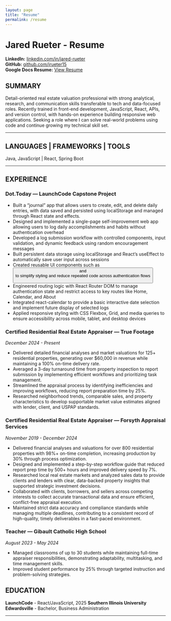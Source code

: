 ```yaml
---
layout: page
title: "Resume"
permalink: /resume
---
```

# Jared Rueter - Resume

**LinkedIn:** [linkedin.com/in/jared-rueter](https://linkedin.com/in/jared-rueter/)  
**GitHub:** [github.com/jrueter15](https://github.com/jrueter15)  
**Google Docs Resume:** [View Resume](https://docs.google.com/document/d/1mHPGfOY-W7ZYlvN_T-OeBtsP2QJRmVXOfLn2VwcztRE/edit?tab=t.0)  

## SUMMARY
Detail-oriented real estate valuation professional with strong analytical, research, and communication skills transferable to tech and data-focused roles. Recently trained in front-end development, JavaScript, React, APIs, and version control, with hands-on experience building responsive web applications. Seeking a role where I can solve real-world problems using code and continue growing my technical skill set.

---

## LANGUAGES  |  FRAMEWORKS  |  TOOLS
Java, JavaScript | React, Spring Boot

---

## EXPERIENCE
### Dot.Today — LaunchCode Capstone Project
- Built a “journal” app that allows users to create, edit, and delete daily entries, with data saved and persisted using localStorage and managed through React state and effects.
- Designed and implemented a single-page self-improvement web app allowing users to log daily accomplishments and habits without authentication overhead
- Developed a log submission workflow with controlled components, input validation, and dynamic feedback using random encouragement messages
- Built persistent data storage using localStorage and React’s useEffect to automatically save user input across sessions
- Created reusable UI components such as <Button> and <Form> to simplify styling and reduce repeated code across authentication flows
- Engineered routing logic with React Router DOM to manage authentication state and restrict access to key routes like Home, Calendar, and About
- Integrated react-calendar to provide a basic interactive date selection and implement future display of selected logs
- Applied responsive styling with CSS Flexbox, Grid, and media queries to ensure accessibility across mobile, tablet, and desktop devices

### Certified Residential Real Estate Appraiser — True Footage
*December 2024 - Present*
- Delivered detailed financial analyses and market valuations for 125+ residential properties, generating over $60,000 in revenue while maintaining a 100% on-time delivery rate.
- Averaged a 3-day turnaround time from property inspection to report submission by implementing efficient workflows and prioritizing task management.
- Streamlined the appraisal process by identifying inefficiencies and improving workflows, reducing report preparation time by 25%.
- Researched neighborhood trends, comparable sales, and property characteristics to develop supportable market value estimates aligned with lender, client, and USPAP standards.

### Certified Residential Real Estate Appraiser — Forsyth Appraisal Services
*November 2019 - December 2024*
- Delivered financial analyses and valuations for over 800 residential properties with 98%+ on-time completion, increasing production by 30% through process optimization.
- Designed and implemented a step-by-step workflow guide that reduced report prep time by 500+ hours and improved delivery speed by 7%.
- Researched local real estate markets and analyzed sales data to provide clients and lenders with clear, data-backed property insights that supported strategic investment decisions.
- Collaborated with clients, borrowers, and sellers across competing interests to collect accurate transactional data and ensure efficient, conflict-free appraisal execution.
- Maintained strict data accuracy and compliance standards while managing multiple deadlines, contributing to a consistent record of high-quality, timely deliverables in a fast-paced environment.

### Teacher — Gibault Catholic High School
*August 2023 - May 2024*
- Managed classrooms of up to 30 students while maintaining full-time appraiser responsibilities, demonstrating adaptability, multitasking, and time management skills.
- Improved student performance by 25% through targeted instruction and problem-solving strategies.

## EDUCATION
**LaunchCode** - React/JavaScript, 2025 
**Southern Illinois University Edwardsville** - Bachelor, Business Administration

---
